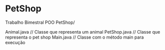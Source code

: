 # PetShop
Trabalho Bimestral POO
PetShop/

Animal.java        // Classe que representa um animal
PetShop.java       // Classe que representa o pet shop
Main.java          // Classe com o método main para execução

